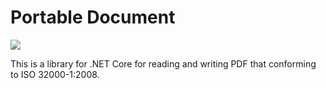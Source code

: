 # Portable Document
![](https://github.com/ultimaweapon/portable-document/workflows/.github/workflows/ci.yml/badge.svg)

This is a library for .NET Core for reading and writing PDF that conforming to ISO 32000-1:2008.
